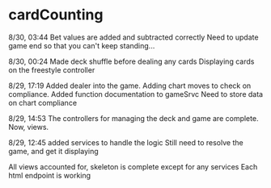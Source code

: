 # cardCounting
8/30, 03:44
Bet values are added and subtracted correctly
Need to update game end so that you can't keep standing...

8/30, 00:24
Made deck shuffle before dealing any cards
Displaying cards on the freestyle controller


8/29, 17:19
Added dealer into the game. Adding chart moves to check on compliance.
Added function documentation to gameSrvc
Need to store data on chart compliance

8/29, 14:53
The controllers for managing the deck and game are complete. Now, views.

8/29, 12:45
added services to handle the logic
Still need to resolve the game, and get it displaying

All views accounted for, skeleton is complete except for any services
Each html endpoint is working
